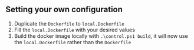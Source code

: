 ## Setting your own configuration

1. Duplicate the `Dockerfile` to `local.Dockerfile`
2. Fill the `local.Dockerfile` with your desired values
3. Build the docker image locally with `.\control.ps1 build`, it will now use the `local.Dockerfile` rather than the `Dockerfile`